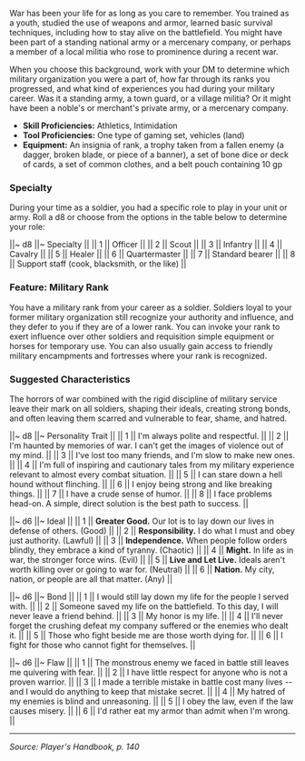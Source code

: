 War has been your life for as long as you care to remember. You trained as a youth, studied the use of weapons and armor, learned basic survival techniques, including how to stay alive on the battlefield. You might have been part of a standing national army or a mercenary company, or perhaps a member of a local militia who rose to prominence during a recent war.

When you choose this background, work with your DM to determine which military organization you were a part of, how far through its ranks you progressed, and what kind of experiences you had during your military career. Was it a standing army, a town guard, or a village militia? Or it might have been a noble's or merchant's private army, or a mercenary company.

* **Skill Proficiencies:** Athletics, Intimidation
* **Tool Proficiencies:** One type of gaming set, vehicles (land)
* **Equipment:** An insignia of rank, a trophy taken from a fallen enemy (a dagger, broken blade, or piece of a banner), a set of bone dice or deck of cards, a set of common clothes, and a belt pouch containing 10 gp

### Specialty

During your time as a soldier, you had a specific role to play in your unit or army. Roll a d8 or choose from the options in the table below to determine your role:

||~ d8 ||~ Specialty ||
|| 1 || Officer ||
|| 2 || Scout ||
|| 3 || Infantry  ||
|| 4 || Cavalry ||
|| 5 || Healer ||
|| 6 || Quartermaster ||
|| 7 || Standard bearer ||
|| 8 || Support staff (cook, blacksmith, or the like) ||

### Feature: Military Rank

You have a military rank from your career as a soldier. Soldiers loyal to your former military organization still recognize your authority and influence, and they defer to you if they are of a lower rank. You can invoke your rank to exert influence over other soldiers and requisition simple equipment or horses for temporary use. You can also usually gain access to friendly military encampments and fortresses where your rank is recognized.

### Suggested Characteristics

The horrors of war combined with the rigid discipline of military service leave their mark on all soldiers, shaping their ideals, creating strong bonds, and often leaving them scarred and vulnerable to fear, shame, and hatred.

||~ d8 ||~ Personality Trait ||
|| 1 || I'm always polite and respectful. ||
|| 2 || I'm haunted by memories of war. I can't get the images of violence out of my mind. ||
|| 3 || I've lost too many friends, and I'm slow to make new ones. ||
|| 4 || I'm full of inspiring and cautionary tales from my military experience relevant to almost every combat situation. ||
|| 5 || I can stare down a hell hound without flinching. ||
|| 6 || I enjoy being strong and like breaking things. ||
|| 7 || I have a crude sense of humor. ||
|| 8 || I face problems head-on. A simple, direct solution is the best path to success. ||

||~ d6 ||~ Ideal ||
|| 1 || **Greater Good.** Our lot is to lay down our lives in defense of others. (Good) ||
|| 2 || **Responsibility.** I do what I must and obey just authority. (Lawful) ||
|| 3 || **Independence.** When people follow orders blindly, they embrace a kind of tyranny. (Chaotic) ||
|| 4 || **Might.** In life as in war, the stronger force wins. (Evil) ||
|| 5 || **Live and Let Live.** Ideals aren't worth killing over or going to war for. (Neutral) ||
|| 6 || **Nation.** My city, nation, or people are all that matter. (Any) ||

||~ d6 ||~ Bond ||
|| 1 || I would still lay down my life for the people I served with. ||
|| 2 || Someone saved my life on the battlefield. To this day, I will never leave a friend behind. ||
|| 3 || My honor is my life. ||
|| 4 || I'll never forget the crushing defeat my company suffered or the enemies who dealt it. ||
|| 5 || Those who fight beside me are those worth dying for. ||
|| 6 || I fight for those who cannot fight for themselves. ||

||~ d6 ||~ Flaw ||
|| 1 || The monstrous enemy we faced in battle still leaves me quivering with fear. ||
|| 2 || I have little respect for anyone who is not a proven warrior. ||
|| 3 || I made a terrible mistake in battle cost many lives -- and I would do anything to keep that mistake secret. ||
|| 4 || My hatred of my enemies is blind and unreasoning. ||
|| 5 || I obey the law, even if the law causes misery. ||
|| 6 || I'd rather eat my armor than admit when I'm wrong. ||

----

*Source: Player's Handbook, p. 140*
